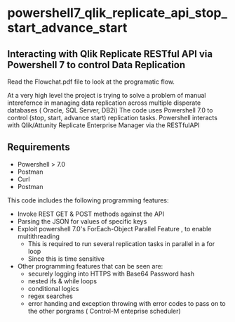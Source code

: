# powershell7_qlik_replicate_api_stop_start_advance_start
Interacting with Qlik Replicate RESTful API via Powershell 7 to control Data Replication
-----------------

Read the Flowchat.pdf file to look at the programatic flow. 

At a very high level the project is trying to solve a problem of manual interefernce in managing data replication across multiple disperate databases ( Oracle, SQL Server, DB2i) 
The code uses Powershell 7.0 to control (stop, start, advance start) replication tasks. Powershell interacts with Qlik/Attunity Replicate Enterprise Manager via the RESTfulAPI

Requirements
------------
- Powershell > 7.0
- Postman
- Curl
- Postman


This code includes the following programming features:

  * Invoke REST GET & POST methods against the API
  * Parsing the JSON for values of specific keys
  * Exploit powershell 7.0's ForEach-Object Parallel Feature , to enable multithreading
    - This is required to run several replication tasks in parallel in a for loop
    - Since this is time sensitive
  * Other programming features that can be seen are:
    - securely logging into HTTPS with Base64 Password hash
	* nested ifs & while loops
	* conditional logics
	* regex searches
	* error handing and exception throwing with error codes to pass on to the other porgrams ( Control-M enteprise scheduler)
